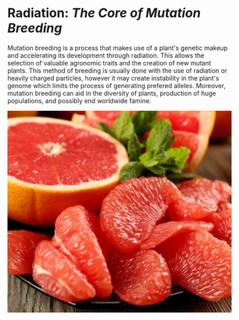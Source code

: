 # **Radiation**: *The Core of Mutation Breeding*
Mutation breeding is a process that makes use of a plant's genetic makeup and accelerating its development through radiation. This allows the selection of valuable agronomic traits and the creation of new mutant plants. This method of breeding is usually done with the use of radiation or heavily charged particles, however it may create instability in the plant's genome which limits the process of generating prefered alleles. Moreover, mutation breeding can aid in the diversity of plants, production of huge populations, and possibly end worldwide famine.

  <p align="center">
    <img src="ruby-red-grapefruit.JPG">
  </p>
